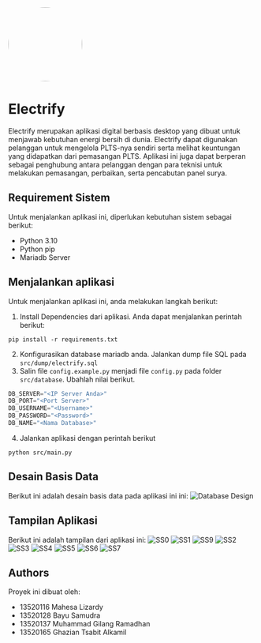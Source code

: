 

<img src="resources/md/electify-no-bg.png" style="border-radius: 50%" width="150">

# Electrify

Electrify merupakan aplikasi digital berbasis desktop yang dibuat untuk 
menjawab kebutuhan energi bersih di dunia. Electrify dapat digunakan pelanggan
untuk mengelola PLTS-nya sendiri serta melihat keuntungan yang didapatkan dari
pemasangan PLTS. Aplikasi ini juga dapat berperan sebagai penghubung antara
pelanggan dengan para teknisi untuk melakukan pemasangan, perbaikan, serta
pencabutan panel surya.

## Requirement Sistem

Untuk menjalankan aplikasi ini, diperlukan kebutuhan sistem sebagai berikut:
* Python 3.10
* Python pip
* Mariadb Server

## Menjalankan aplikasi

Untuk menjalankan aplikasi ini, anda melakukan langkah berikut: 
1. Install Dependencies dari aplikasi. Anda dapat menjalankan perintah berikut:
```shell
pip install -r requirements.txt
```
2. Konfigurasikan database mariadb anda. Jalankan dump file SQL pada `src/dump/electrify.sql`
3. Salin file `config.example.py` menjadi file `config.py` pada folder  `src/database`. Ubahlah nilai berikut.
```python
DB_SERVER="<IP Server Anda>"
DB_PORT="<Port Server>"
DB_USERNAME="<Username>"
DB_PASSWORD="<Password>"
DB_NAME="<Nama Database>"
```
4. Jalankan aplikasi dengan perintah berikut
```shell
python src/main.py
```

## Desain Basis Data
Berikut ini adalah desain basis data pada aplikasi ini ini:
![Database Design](./resources/md/electrify-erd.png)

## Tampilan Aplikasi
Berikut ini adalah tampilan dari aplikasi ini:
![SS0](./resources/md/ss0.png)
![SS1](./resources/md/ss7.png)
![SS9](./resources/md/ss9.png)
![SS2](./resources/md/ss2.png)
![SS3](./resources/md/ss3.png)
![SS4](./resources/md/ss4.png)
![SS5](./resources/md/ss5.png)
![SS6](./resources/md/ss6.png)
![SS7](./resources/md/ss1.png)


## Authors

Proyek ini dibuat oleh:

* 13520116 Mahesa Lizardy
* 13520128 Bayu Samudra
* 13520137 Muhammad Gilang Ramadhan
* 13520165 Ghazian Tsabit Alkamil
